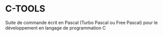 # C-TOOLS
Suite de commande écrit en Pascal (Turbo Pascal ou Free Pascal) pour le développement en langage de programmation C
